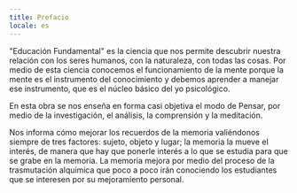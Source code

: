 ```yaml
---
title: Prefacio
locale: es
---
```


"Educación Fundamental" es la ciencia que nos permite descubrir nuestra relación con los seres humanos, con la naturaleza, con todas las cosas. Por medio de esta ciencia conocemos el funcionamiento de la mente porque la mente es el instrumento del conocimiento y debemos aprender a manejar ese instrumento, que es el núcleo básico del yo psicológico.

En esta obra se nos enseña en forma casi objetiva el modo de Pensar, por medio de la investigación, el análisis, la comprensión y la meditación.

Nos informa cómo mejorar los recuerdos de la memoria valiéndonos siempre de tres factores: sujeto, objeto y lugar; la memoria la mueve el interés, de manera que hay que ponerle interés a lo que se estudia para que se grabe en la memoria. La memoria mejora por medio del proceso de la trasmutación alquímica que poco a poco irán conociendo los estudiantes que se interesen por su mejoramiento personal.

